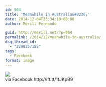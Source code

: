 ```yaml
---
id: 904
title: 'Meanwhile in Australia&#8230;'
date: 2014-12-04T23:34:10+00:00
author: Merill Fernando

guid: http://merill.net/?p=904
permalink: /2014/12/meanwhile-in-australia/
dsq_thread_id:
  - "3290257152"
tags:
  - Facebook
format: image
---
```

<div><img src='https://fbcdn-sphotos-h-a.akamaihd.net/hphotos-ak-xpf1/v/t1.0-9/q88/s720x720/10520824_10152441385226402_876306925761490955_n.jpg?oh=e662c2b28755abbbffd45be2c2b4491a&oe=55057A98&__gda__=1427542359_2b84267098bd9ab294a45a424f2d0ee0' style='max-width:600px;' /><br/><div>via Facebook http://ift.tt/1tJKpB9</div></div>